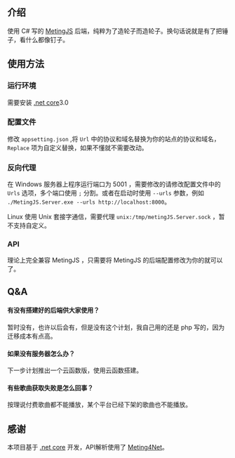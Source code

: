 ﻿## 介绍

使用 C# 写的 [MetingJS](https://github.com/metowolf/MetingJS) 后端，纯粹为了造轮子而造轮子。换句话说就是有了把锤子，看什么都像钉子。


## 使用方法

### 运行环境

需要安装 [.net core](https://dotnet.microsoft.com/download)3.0

### 配置文件

修改 `appsetting.json` ,将 `Url` 中的协议和域名替换为你的站点的协议和域名， `Replace` 项为自定义替换，如果不懂就不需要改动。

### 反向代理

在 Windows 服务器上程序运行端口为 5001 ，需要修改的请修改配置文件中的 `Urls` 选项，多个端口使用 `;` 分割。或者在启动时使用 `--urls` 参数，例如 `./MetingJS.Server.exe --urls http://localhost:8000`。

Linux 使用 Unix 套接字通信，需要代理 `unix:/tmp/metingJS.Server.sock` ，暂不支持自定义。

### API

理论上完全兼容 MetingJS ，只需要将 MetingJS 的后端配置修改为你的就可以了。

## Q&A

#### 有没有搭建好的后端供大家使用？  
暂时没有，也许以后会有，但是没有这个计划，我自己用的还是 php 写的，因为迁移成本有点高。

#### 如果没有服务器怎么办？
下一步计划推出一个云函数版，使用云函数搭建。

#### 有些歌曲获取失败是怎么回事？
按理说付费歌曲都不能播放，某个平台已经下架的歌曲也不能播放。

## 感谢

本项目基于 [.net core](https://dotnet.microsoft.com) 开发，API解析使用了 [Meting4Net](https://github.com/yiyungent/Meting4Net)。